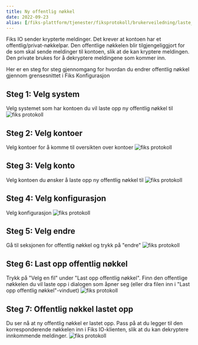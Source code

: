 ```yaml
---
title: Ny offentlig nøkkel
date: 2022-09-23
alias: [/fiks-plattform/tjenester/fiksprotokoll/brukerveiledning/laste_opp_ny_offentlig_nokkel]
---
```


Fiks IO sender krypterte meldinger. Det krever at kontoen har et offentlig/privat-nøkkelpar. Den offentlige nøkkelen blir tilgjengeliggjort for de som skal sende meldinger til kontoen, slik at de kan kryptere meldingen. Den private brukes for å dekryptere meldingene som kommer inn.

Her er en steg for steg gjennomgang for hvordan du endrer offentlig nøkkel gjennom grensesnittet i Fiks Konfigurasjon

## Steg 1: Velg system
Velg systemet som har kontoen du vil laste opp ny offentlig nøkkel til
![fiks protokoll](/images/protokoll-brukerveiledning/pem_velg_system.png "Velg system")
## Steg 2: Velg kontoer
Velg kontoer for å komme til oversikten over kontoer
![fiks protokoll](/images/protokoll-brukerveiledning/pem_velg_kontoer.png "Velg kontoer")
## Steg 3: Velg konto
Velg kontoen du ønsker å laste opp ny offentlig nøkkel til
![fiks protokoll](/images/protokoll-brukerveiledning/pem_velg_konto.png "Velg konto")
## Steg 4: Velg konfigurasjon
Velg konfigurasjon
![fiks protokoll](/images/protokoll-brukerveiledning/pem_velg_konfigurasjon.png "Velg konfigurasjon")
## Steg 5: Velg endre 
Gå til seksjonen for offentlig nøkkel og trykk på "endre"
![fiks protokoll](/images/protokoll-brukerveiledning/pem_velg_endre.png "Endre offentlig nøkkel")
## Steg 6: Last opp offentlig nøkkel
Trykk på "Velg en fil" under "Last opp offentlig nøkkel". Finn den offentlige nøkkelen du vil laste opp i dialogen som åpner seg (eller dra filen inn i "Last opp offentlig nøkkel"-vinduet)
![fiks protokoll](/images/protokoll-brukerveiledning/pem_velg_velg_en_fil.png "Last opp offentlig nøkkel")
## Steg 7: Offentlig nøkkel lastet opp
Du ser nå at ny offentlig nøkkel er lastet opp. Pass på at du legger til den korresponderende nøkkelen inn i Fiks IO-klienten, slik at du kan dekryptere innkommende meldinger.
![fiks protokoll](/images/protokoll-brukerveiledning/pem_ny_nokkel_lastet_opp.png "Offentlig nøkkel endret")

